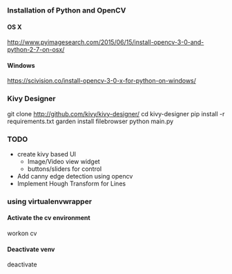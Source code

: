 ### Installation of Python and OpenCV

#### OS X
http://www.pyimagesearch.com/2015/06/15/install-opencv-3-0-and-python-2-7-on-osx/

#### Windows
https://scivision.co/install-opencv-3-0-x-for-python-on-windows/

### Kivy Designer
git clone http://github.com/kivy/kivy-designer/
cd kivy-designer
pip install -r requirements.txt
garden install filebrowser
python main.py


### TODO
- create kivy based UI
    - Image/Video view widget
    - buttons/sliders for control
- Add canny edge detection using opencv
- Implement Hough Transform for Lines

### using virtualenvwrapper

#### Activate the cv environment

workon cv

#### Deactivate venv

deactivate
